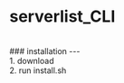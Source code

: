 # serverlist_CLI
<br />
### installation
---
<br />
1. download<br />
2. run install.sh<br />
<br />
